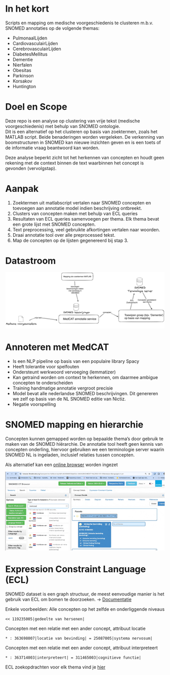 
# In het kort

Scripts en mapping om medische voorgeschiedenis te clusteren m.b.v. SNOMED annotaties op de volgende themas:
- PulmonaalLijden
- CardiovasculairLijden
- CerebrovasculairLijden
- DiabetesMellitus
- Dementie
- Nierfalen
- Obesitas
- Parkinson
- Korsakov
- Huntington

# Doel en Scope

Deze repo is een analyse op clustering van vrije tekst (medische voorgeschiedenis) met behulp van SNOMED ontologie.  
Dit is een alternatief op het clusteren op basis van zoektermen, zoals het MATLAB script. Beide benaderingen worden vergeleken. De verkenning van boomstructuren in SNOMED kan nieuwe inzichten geven en is een toets of de informatie vraag beantwoord kan worden.  

Deze analyse beperkt zicht tot het herkennen van concepten en houdt geen rekening met de context binnen de text waarbinnen het concept is gevonden (vervolgstap). 

# Aanpak

1. Zoektermen uit matlabscript vertalen naar SNOMED concepten en toevoegen aan annotatie model indien beschrijving ontbreekt.
2. Clusters van concepten maken met behulp van ECL queries
3. Resultaten van ECL queries samenvoegen per thema. Elk thema bevat een grote lijst met SNOMED concepten.
4. Text preprocessing, veel gebruikte afkortingen vertalen naar woorden.
5. Draai  annotatie tool over alle preprocessed tekst.
6. Map de concepten op de lijsten gegenereerd bij stap 3.


# Datastroom

![Dataflow](/static/image.png)

# Annoteren met MedCAT

- Is een NLP pipeline op basis van een populaire library Spacy
- Heeft tolerantie voor spelfouten
- Ondersteunt werkwoord vervoeging (lemmatizer)
- Kan getraind worden om context te herkennen, om daarmee ambigue concepten te onderscheiden
- Training handmatige annotatie vergroot precisie
- Model bevat alle nederlandse SNOMED beschrijvingen. Dit genereren we zelf op basis van de NL SNOMED editie van Nictiz.
- Negatie voorspelling

# SNOMED mapping en hierarchie

Concepten kunnen gemapped worden op bepaalde thema’s door gebruik te maken van de SNOMED hiërarchie. De annotatie tool heeft geen kennis van concepten onderling, hiervoor gebruiken we een terminologie server waarin SNOMED NL is ingeladen, inclusief relaties tussen concepten.

Als alternatief kan een [online browser](https://browser.ihtsdotools.org/?perspective=full&conceptId1=404684003&edition=MAIN/SNOMEDCT-NL/2024-03-31&release=&languages=nl,en) worden ingezet


![SNOMED browser](static/browser_sr.gif)

# Expression Constraint Language (ECL)

SNOMED dataset is een graph structuur, de meest eenvoudige manier is het gebruik van ECL om bomen te doorzoeken. -> [Documentatie](https://confluence.ihtsdotools.org/display/DOCECL/Appendix+D+-+ECL+Quick+reference)

Enkele voorbeelden:
Alle concepten op het zelfde en onderliggende niveaus
```
<< 119235005|gedeelte van hersenen|
```

Concepten met een relatie met een ander concept, attribuut locatie
```
* : 363698007|locatie van bevinding| = 25087005|systema nervosum|
```

Concepten met een relatie met een ander concept, attribuut interpreteert
```
* : 363714003|interpreteert| = 311465003|cognitieve functie|
```

ECL zoekopdrachten voor elk thema vind je [hier](/vumc/snomed_mapping.py)